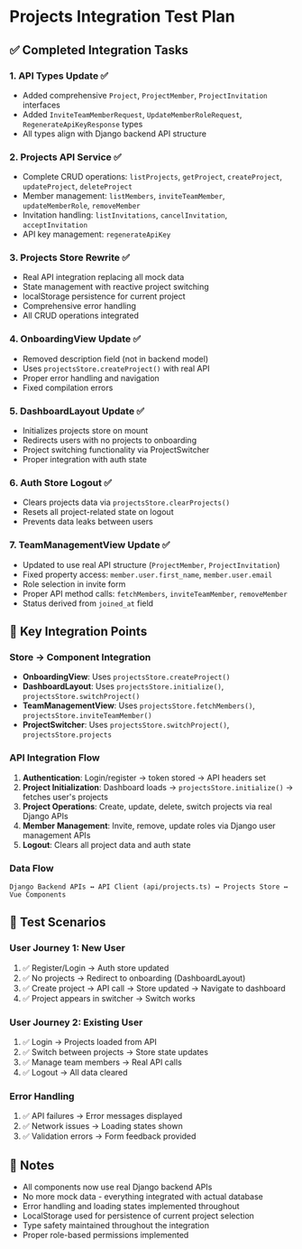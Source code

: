 # Projects Integration Test Plan

## ✅ Completed Integration Tasks

### 1. **API Types Update** ✅
- Added comprehensive `Project`, `ProjectMember`, `ProjectInvitation` interfaces
- Added `InviteTeamMemberRequest`, `UpdateMemberRoleRequest`, `RegenerateApiKeyResponse` types
- All types align with Django backend API structure

### 2. **Projects API Service** ✅
- Complete CRUD operations: `listProjects`, `getProject`, `createProject`, `updateProject`, `deleteProject`
- Member management: `listMembers`, `inviteTeamMember`, `updateMemberRole`, `removeMember`
- Invitation handling: `listInvitations`, `cancelInvitation`, `acceptInvitation`
- API key management: `regenerateApiKey`

### 3. **Projects Store Rewrite** ✅
- Real API integration replacing all mock data
- State management with reactive project switching
- localStorage persistence for current project
- Comprehensive error handling
- All CRUD operations integrated

### 4. **OnboardingView Update** ✅
- Removed description field (not in backend model)
- Uses `projectsStore.createProject()` with real API
- Proper error handling and navigation
- Fixed compilation errors

### 5. **DashboardLayout Update** ✅
- Initializes projects store on mount
- Redirects users with no projects to onboarding
- Project switching functionality via ProjectSwitcher
- Proper integration with auth state

### 6. **Auth Store Logout** ✅
- Clears projects data via `projectsStore.clearProjects()`
- Resets all project-related state on logout
- Prevents data leaks between users

### 7. **TeamManagementView Update** ✅
- Updated to use real API structure (`ProjectMember`, `ProjectInvitation`)
- Fixed property access: `member.user.first_name`, `member.user.email`
- Role selection in invite form
- Proper API method calls: `fetchMembers`, `inviteTeamMember`, `removeMember`
- Status derived from `joined_at` field

## 🔧 Key Integration Points

### Store → Component Integration
- **OnboardingView**: Uses `projectsStore.createProject()`
- **DashboardLayout**: Uses `projectsStore.initialize()`, `projectsStore.switchProject()`
- **TeamManagementView**: Uses `projectsStore.fetchMembers()`, `projectsStore.inviteTeamMember()`
- **ProjectSwitcher**: Uses `projectsStore.switchProject()`, `projectsStore.projects`

### API Integration Flow
1. **Authentication**: Login/register → token stored → API headers set
2. **Project Initialization**: Dashboard loads → `projectsStore.initialize()` → fetches user's projects
3. **Project Operations**: Create, update, delete, switch projects via real Django APIs
4. **Member Management**: Invite, remove, update roles via Django user management APIs
5. **Logout**: Clears all project data and auth state

### Data Flow
```
Django Backend APIs ↔ API Client (api/projects.ts) ↔ Projects Store ↔ Vue Components
```

## 🎯 Test Scenarios

### User Journey 1: New User
1. ✅ Register/Login → Auth store updated
2. ✅ No projects → Redirect to onboarding (DashboardLayout)
3. ✅ Create project → API call → Store updated → Navigate to dashboard
4. ✅ Project appears in switcher → Switch works

### User Journey 2: Existing User
1. ✅ Login → Projects loaded from API
2. ✅ Switch between projects → Store state updates
3. ✅ Manage team members → Real API calls
4. ✅ Logout → All data cleared

### Error Handling
1. ✅ API failures → Error messages displayed
2. ✅ Network issues → Loading states shown
3. ✅ Validation errors → Form feedback provided

## 📝 Notes

- All components now use real Django backend APIs
- No more mock data - everything integrated with actual database
- Error handling and loading states implemented throughout
- LocalStorage used for persistence of current project selection
- Type safety maintained throughout the integration
- Proper role-based permissions implemented